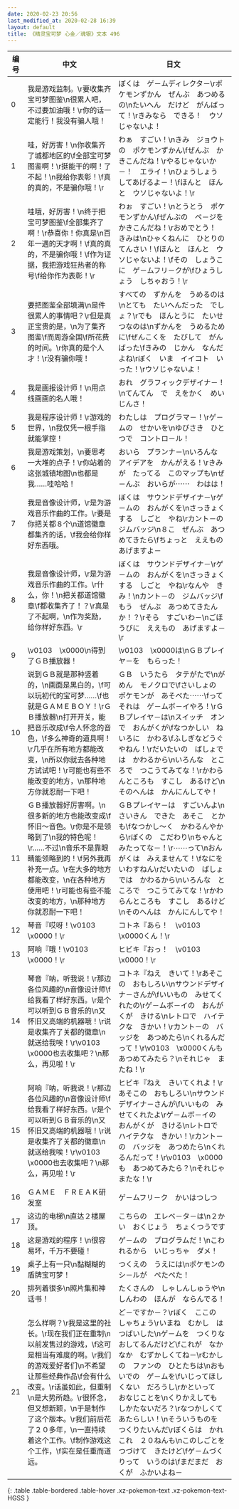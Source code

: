 ```yaml
---
date: 2020-02-23 20:56
last_modified_at: 2020-02-28 16:39
layout: default
title: 《精灵宝可梦 心金／魂银》文本 496
---
```

| 编号 | 中文 | 日文 |
| ---- | ---- | ---- |
| 0 | 我是游戏监制。\r要收集齐宝可梦图鉴\n很累人吧，不过要加油哦！\r你的话一定能行！我没有骗人哦！ | ぼくは　ゲ－ムディレクタ－\rポケモンずかん　ぜんぶ　あつめるの\nたいへん　だけど　がんばって！\rきみなら　できる！　ウソじゃないよ！ |
| 1 | 哇，好厉害！\n你收集齐了城都地区的\f全部宝可梦图鉴啊！\r挺能干的啊！了不起！\n我给你表彰！\f真的真的，不是骗你哦！\r | わぁ　すごい！\nきみ　ジョウトの　ポケモンずかん\fぜんぶ　かきこんだね！\rやるじゃないか－！　エライ！\nひょうしょう　してあげるよ－！\fほんと　ほんと　ウソじゃないよ！\r |
| 2 | 哇哦，好厉害！\n终于把宝可梦图鉴\f全部集齐了啊！\r恭喜你！你真是\n百年一遇的天才啊！\f真的真的，不是骗你哦！\f作为证据，我把游戏狂热者的称号\f给你作为表彰！\r | わぉ　すごい！\nとうとう　ポケモンずかん\fぜんぶの　ペ－ジを　かきこんだね！\rおめでとう！　きみは\nひゃくねんに　ひとりの　てんさい！\fほんと　ほんと　ウソじゃないよ！\fその　しょうこに　ゲ－ムフリ－クが\fひょうしょう　しちゃおう！\r |
| 3 | 要把图鉴全部填满\n是件很累人的事情吧？\r但是真正宝贵的是，\n为了集齐图鉴\f而周游全国\f所花费的时间。\r你真的是个人才！\r没有骗你哦！ | すべての　ずかんを　うめるのは\nとても　たいへんだった　でしょ？\rでも　ほんとうに　たいせつなのは\nずかんを　うめるために\fぜんこくを　たびして　がんばった\fきみの　じかん　なんだよね\rぼく　いま　イイコト　いった！\rウソじゃないよ！ |
| 4 | 我是画报设计师！\n用点线画画的名人哦！ | おれ　グラフィックデザイナ－！\nてんてん　で　えをかく　めいじんさ！ |
| 5 | 我是程序设计师！\r游戏的世界，\n我仅凭一根手指就能掌控！ | わたしは　プログラマ－！\rゲ－ムの　せかいを\nゆびさき　ひとつで　コントロ－ル！ |
| 6 | 我是游戏策划，\n要思考一大堆的点子！\r你站着的这张城镇地图\n也都是我……哇哈哈！ | おいら　プランナ－\nいろんな　アイデアを　かんがえる！\rきみが　たってる　このマップも\nぜ－んぶ　おいらが⋯⋯　わはは！ |
| 7 | 我是音像设计师，\r是为游戏音乐作曲的工作。\r要是你把关都８个\n道馆徽章都集齐的话，\f我会给你样好东西哦。 | ぼくは　サウンドデザイナ－\rゲ－ムの　おんがくを\nさっきょくする　しごと　やね\rカント－の　ジムバッジ\n８こ　ぜんぶ　あつめてきたら\fちょっと　ええもの　あげますよ－ |
| 8 | 我是音像设计师，\r是为游戏音乐作曲的工作。\r什么，你！\n把关都道馆徽章\f都收集齐了！？\r真是了不起啊，\n作为奖励，给你样好东西。\r | ぼくは　サウンドデザイナ－\rゲ－ムの　おんがくを\nさっきょくする　しごと　やね\rなんや　きみ！\nカント－の　ジムバッジ\fもう　ぜんぶ　あつめてきたんか！？\rそら　すごいわ－\nごほうびに　ええもの　あげますよ－\r |
| 9 | \v0103　\x0000\n得到了ＧＢ播放器！ | \v0103　\x0000は\nＧＢプレイヤ－を　もらった！ |
| 10 | 说到ＧＢ就是那种竖着的，\n画面是黑白的，\f可以玩初代的宝可梦……\f也就是ＧＡＭＥＢＯＹ！\rＧＢ播放器\n打开开关，能把音乐改成\f令人怀念的音色，\f多么神奇的道具啊！\r几乎在所有地方都能改变，\n所以你就去各种地方试试吧！\r可能也有些不能改变的地方，\n那种地方你就忍耐一下吧！ | ＧＢ　いうたら　タテがたで\nがめん　モノクロで\fさいしょの　ポケモンが　あそべた⋯⋯\fって　それは　ゲ－ムボ－イやろ！\rＧＢプレイヤ－は\nスイッチ　オン　で　おんがくが\fなつかしい　ねいろに　かわる\fふしぎなどうぐ　やねん！\rだいたいの　ばしょでは　かわるから\nいろんな　ところで　つこうてみてな！\rかわらんところも　すこし　あるけど\nそのへんは　かんにんしてや！ |
| 11 | ＧＢ播放器好厉害啊。\n很多新的地方也能改变成\f怀旧〜音色。\r你是不是领略到了\n我的特色呢！\r……不过\n音乐不是靠眼睛能领略到的！\f另外我再补充一点。\r在大多的地方都能改变，\n在各种地方使用吧！\r可能也有些不能改变的地方，\n那种地方你就忍耐一下吧！ | ＧＢプレイヤ－は　すごいんよ\nさいきん　できた　あそこ　とかも\fなつかし〜く　かわるんやから\rぼくの　こだわり\nちゃんと　みたってな－！\r⋯⋯って\nおんがくは　みえませんて！\fなにを　いわすねん\rだいたいの　ばしょでは　かわるから\nいろんな　ところで　つこうてみてな！\rかわらんところも　すこし　あるけど\nそのへんは　かんにんしてや！ |
| 12 | 琴音『哎呀！\v0103　\x0000！\r | コトネ『あら！　\v0103　\x0000くん！\r |
| 13 | 阿响『哦！\v0103　\x0000！\r | ヒビキ『おっ！　\v0103　\x0000！\r |
| 14 | 琴音『呐，听我说！\r那边各位风趣的\n音像设计师\f给我看了样好东西。\r是个可以听到ＧＢ音乐的\n又怀旧又高端的机器哦！\r说是收集齐了关都的徽章\n就送给我唉！\r\v0103　\x0000也去收集吧？\n那么，再见啦！\r | コトネ『ねえ　きいて！\rあそこの　おもしろい\nサウンドデザイナ－さんが\fいいもの　みせてくれたの\rゲ－ムボ－イの　おんがくが　きける\nレトロで　ハイテクな　きかい！\rカント－の　バッジを　あつめたら\nくれるんだって！\r\v0103　\x0000くんも　あつめてみたら？\nそれじゃ　またね！\r |
| 15 | 阿响『呐，听我说！\r那边各位风趣的\n音像设计师\f给我看了样好东西。\r是个可以听到ＧＢ音乐的\n又怀旧又高端的机器哦！\r说是收集齐了关都的徽章\n就送给我唉！\r\v0103　\x0000也去收集吧？\n那么，再见啦！\r | ヒビキ『ねえ　きいてくれよ！\rあそこの　おもしろい\nサウンドデザイナ－さんが\fいいもの　みせてくれたよ\rゲ－ムボ－イの　おんがくが　きける\nレトロで　ハイテクな　きかい！\rカント－の　バッジを　あつめたら\nくれるんだって！\r\v0103　\x0000も　あつめてみたら？\nそれじゃ　またな！\r |
| 16 | ＧＡＭＥ　ＦＲＥＡＫ研发室 | ゲ－ムフリ－ク　かいはつしつ |
| 17 | 这边的电梯\n直达２楼屋顶。 | こちらの　エレベ－タ－は\n２かい　おくじょう　ちょくつうです |
| 18 | 这是游戏的程序！\n很容易坏，千万不要碰！ | ゲ－ムの　プログラムだ！\nこわれるから　いじっちゃ　ダメ！ |
| 19 | 桌子上有一只\n黏糊糊的盾牌宝可梦！ | つくえの　うえには\nポケモンの　シ－ルが　ぺたぺた！ |
| 20 | 排列着很多\n照片集和神话书！ | たくさんの　しゃしんしゅうや\nしんわの　ほんが　ならんでる！ |
| 21 | 怎么样啊？\r我是这里的社长。\r现在我们正在重制\n以前发售过的游戏，\f这可是相当有难度的啊。\r我们的游戏爱好者们\n不希望让那些经典作品\f会有什么改变。\r话虽如此，但重制\n是大势所趋。\r很怀念，但又想新颖，\n于是制作了这个版本。\r我们前后花了２０多年，\n一直持续着这个工作。\f制作游戏这个工作，\f实在是任重而道远。 | ど－ですか－？\rぼく　ここの　しゃちょう\rいまね　むかし　はつばいした\nゲ－ムを　つくりなおしてるんだけど\fこれが　なかなか　むずかしくてね－\rむかしの　ファンの　ひとたちは\nおもいでの　ゲ－ムを\fいじってほしくない　だろうし\rかといって　おなじことを\nくりかえしても　しかたないだろ？\rなつかしくて　あたらしい！\nそういうものを　つくりたいんだ\rぼくらは　かれこれ　２０ねんも\nこのしごとを　つづけて　きたけど\fゲ－ムづくりって　いうのは\fまだまだ　おくが　ふかいよね－ |
{: .table .table-bordered .table-hover .xz-pokemon-text .xz-pokemon-text-HGSS }